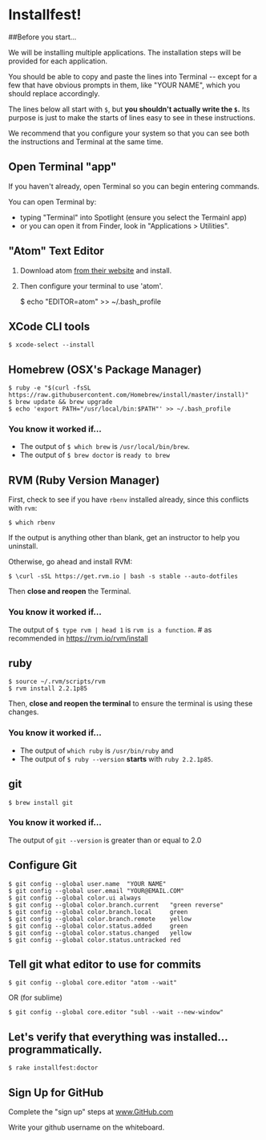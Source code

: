
# Installfest!

##Before you start...

We will be installing multiple applications.  The installation steps will be provided for each application.

You should be able to copy and paste the lines into Terminal -- except for a few that have obvious prompts in them, like "YOUR NAME", which you should replace accordingly.

The lines below all start with `$`, but **you shouldn't actually write the `$`.** Its purpose is just to make the starts of lines easy to see in these instructions.

We recommend that you configure your system so that you can see both the instructions and Terminal at the same time.

## Open Terminal "app"

If you haven't already, open Terminal so you can begin entering commands.

You can open Terminal by:
- typing "Terminal" into Spotlight (ensure you select the Termainl app)
- or you can open it from Finder, look in "Applications > Utilities".
    
## "Atom" Text Editor

1. Download atom [from their website](https://atom.io) and install.
2. Then configure your terminal to use 'atom'.

    $ echo "EDITOR=atom" >> ~/.bash_profile

## XCode CLI tools
    $ xcode-select --install
## Homebrew (OSX's Package Manager)
    $ ruby -e "$(curl -fsSL https://raw.githubusercontent.com/Homebrew/install/master/install)"
    $ brew update && brew upgrade
    $ echo 'export PATH="/usr/local/bin:$PATH"' >> ~/.bash_profile

### You know it worked if...

- The output of `$ which brew` is `/usr/local/bin/brew`.
- The output of `$ brew doctor` is `ready to brew`
        
## RVM (Ruby Version Manager)

First, check to see if you have `rbenv` installed already, since this conflicts with `rvm`:

    $ which rbenv

If the output is anything other than blank, get an instructor to help you uninstall.


Otherwise, go ahead and install RVM:

    $ \curl -sSL https://get.rvm.io | bash -s stable --auto-dotfiles

Then **close and reopen** the Terminal.


### You know it worked if...
The output of `$ type rvm | head 1` is `rvm is a function`.  # as recommended in https://rvm.io/rvm/install
## ruby

    $ source ~/.rvm/scripts/rvm
    $ rvm install 2.2.1p85

Then, **close and reopen the terminal** to ensure the terminal is using these changes.


### You know it worked if...

* The output of `which ruby` is `/usr/bin/ruby` and
* The output of `$ ruby --version` **starts** with `ruby 2.2.1p85`.
        
## git
    $ brew install git

### You know it worked if...
The output of `git --version` is greater than or equal to 2.0

## Configure Git

    $ git config --global user.name  "YOUR NAME"
    $ git config --global user.email "YOUR@EMAIL.COM"
    $ git config --global color.ui always
    $ git config --global color.branch.current   "green reverse"
    $ git config --global color.branch.local     green
    $ git config --global color.branch.remote    yellow
    $ git config --global color.status.added     green
    $ git config --global color.status.changed   yellow
    $ git config --global color.status.untracked red


## Tell git what editor to use for commits

    $ git config --global core.editor "atom --wait"

OR (for sublime)

    $ git config --global core.editor "subl --wait --new-window"


## Let's verify that everything was installed... programmatically.

    $ rake installfest:doctor

## Sign Up for GitHub

Complete the "sign up" steps at www.GitHub.com

Write your github username on the whiteboard.
